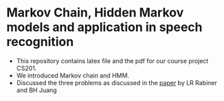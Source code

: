 # Markov Chain, Hidden Markov models and application in speech recognition

* This repository contains latex file and the pdf for our course project CS201.
* We introduced Markov chain and HMM.
* Discussed the three problems as discussed in the [paper](http://ai.stanford.edu/~pabbeel/depth_qual/Rabiner_Juang_hmms.pdf) by LR Rabiner and BH Juang
